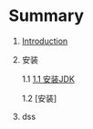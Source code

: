 # Summary

1. [Introduction](README.md)

2. 安装
    
    1.1 [1.1 安装JDK](/cn/install/install_jdk.md)
    
    1.2 [安装]

3. dss
